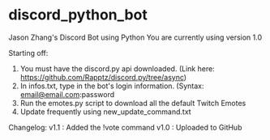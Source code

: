 # discord_python_bot
Jason Zhang's Discord Bot using Python
You are currently using version 1.0

Starting off:
  1. You must have the discord.py api downloaded. (Link here: https://github.com/Rapptz/discord.py/tree/async)
  2. In infos.txt, type in the bot's login information. (Syntax: email@email.com:password
  3. Run the emotes.py script to download all the default Twitch Emotes
  4. Update frequently using new_update_command.txt

Changelog:
  v1.1 : Added the !vote command
  v1.0 : Uploaded to GitHub
